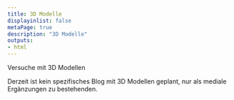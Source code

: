 ```yaml
---
title: 3D Modelle
displayinlist: false
metaPage: true
description: "3D Modelle"
outputs:
- html
---
```


Versuche mit 3D Modellen

Derzeit ist kein spezifisches Blog mit 3D Modellen geplant, nur als mediale Ergänzungen zu bestehenden.
